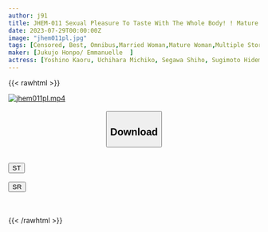 ```yaml
---
author: j91
title: JHEM-011 Sexual Pleasure To Taste With The Whole Body! ! Mature Woman's Rich Kiss Intertwined Tongue And Wet Mature Pussy Smells Dense Soggy Passionate Sex 5 People Recording 120 Minutes
date: 2023-07-29T00:00:00Z
image: "jhem011pl.jpg"
tags: [Censored, Best, Omnibus,Married Woman,Mature Woman,Multiple Story,Kiss	]
maker: [Jukujo Honpo/ Emmanuelle  ]
actress: [Yoshino Kaoru, Uchihara Michiko, Segawa Shiho, Sugimoto Hidemi ,Miku Misaki ]
---
```



{{< rawhtml >}}

<div class="video" data-videoid="Vz4DWWV0ersKBj4">
    <a href="javascript:;">
        <img src="https://my.j91.asia/posts/jhem011pl/jhem011pl.jpg" width="WIDTH" height="HEIGHT" alt="jhem011pl.mp4" loading="lazy">
    </a>
</div>

<script type="text/javascript" src="https://j91.asia/asset/on-demand-st.js"></script>

<br>
  <link rel="stylesheet" href="https://j91.asia/asset/bs5.css">
  
  <center>
  <button class="btn btn-primary" type="button" data-bs-toggle="collapse" data-bs-target=".multi-collapse" aria-expanded="false" aria-controls="multiCollapseExample1 multiCollapseExample2"><h2>Download</h2></button></center>
</p>
<div class="row">
  <div class="col">
    <div class="collapse multi-collapse" id="multiCollapseExample1">
      <div class="card card-body">
	      	      <br>
<div class="buttons">  
<a href="https://streamtape.to/v/Vz4DWWV0ersKBj4"><button class="btn-hover color-3"><i class="fa fa-download"></i> ST</button></a></div>
    </div>
  </div>
</div>
  <div class="col">
    <div class="collapse multi-collapse" id="multiCollapseExample2">
      <div class="card card-body">
	      <br>
<div class="buttons">
    <a href="https://streamruby.com/ntf8lnnuqidc.html"><button class="btn-hover color-9"><i class="fa fa-download"></i> SR</button></a></div>
<br><br>
      </div>
    </div>
  </div>
</div>

{{< /rawhtml >}}
